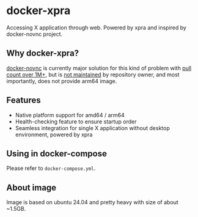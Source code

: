 # docker-xpra
Accessing X application through web. Powered by xpra and inspired by docker-novnc project.

## Why docker-xpra?
[docker-novnc](https://github.com/theasp/docker-novnc) is currently major solution for this kind of problem with [pull count over 1M+](https://hub.docker.com/r/theasp/novnc), but is [not maintained](https://github.com/theasp/docker-novnc/issues/5#issuecomment-1878737079) by repository owner, and most importantly, does not provide arm64 image.

## Features
* Native platform support for amd64 / arm64
* Health-checking feature to ensure startup order
* Seamless integration for single X application without desktop environment, powered by xpra

## Using in docker-compose
Please refer to `docker-compose.yml`.

## About image
Image is based on ubuntu 24.04 and pretty heavy with size of about ~1.5GB.
